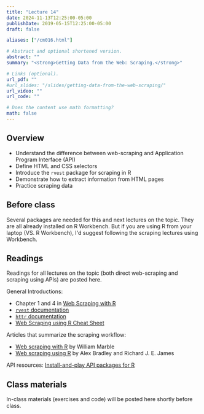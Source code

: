 ```yaml
---
title: "Lecture 14"
date: 2024-11-13T12:25:00-05:00
publishDate: 2019-05-15T12:25:00-05:00
draft: false

aliases: ["/cm016.html"]

# Abstract and optional shortened version.
abstract: ""
summary: "<strong>Getting Data from the Web: Scraping.</strong>"

# Links (optional).
url_pdf: ""
#url_slides: "/slides/getting-data-from-the-web-scraping/"
url_video: ""
url_code: ""

# Does the content use math formatting?
math: false
---
```





## Overview

* Understand the difference between web-scraping and Application Program Interface (API)
* Define HTML and CSS selectors
* Introduce the `rvest` package for scraping in R
* Demonstrate how to extract information from HTML pages
* Practice scraping data


## Before class

Several packages are needed for this and next lectures on the topic. They are all already installed on R Workbench. But if you are using R from your laptop (VS. R Workbench), I'd suggest following the scraping lectures using Workbench. 

<!--
Explore the readings and Install on your web browser (e.g., Chrome), the "Selector Gadget" tool, and explore how to use it to select tags.
-->


## Readings

Readings for all lectures on the topic (both direct web-scraping and scraping using APIs) are posted here.

General Introductions:
* Chapter 1 and 4 in [Web Scraping with R](https://steviep42.github.io/webscraping/book/)
* [`rvest` documentation](https://rvest.tidyverse.org/articles/harvesting-the-web.html)
* [`httr` documentation](https://cran.r-project.org/web/packages/httr/)
* [Web Scraping using R Cheat Sheet](https://github.com/yusuzech/r-web-scraping-cheat-sheet/blob/master/README.md)

Articles that summarize the scraping workflow:
  * [Web scraping with R](https://williammarble.co/files/webscraping_tutorial/webscraping_tutorial.pdf) by William Marble
  * [Web scraping using R](https://journals.sagepub.com/doi/pdf/10.1177/2515245919859535) by Alex Bradley and Richard J. E. James

API resources:
[Install-and-play API packages for R](https://github.com/ropensci/webservices)


## Class materials

In-class materials (exercises and code) will be posted here shortly before class.

<!--
Run the code below in your console to download today’s in-class exercises: `usethis::use_course("css-materials/getting-data-from-the-web-scraping")`
-->

<!--
* [Web scraping](/notes/web-scraping/)
* `rvest`
    * Load the library (`library(rvest)`)
    * `demo("tripadvisor")` - scraping a Trip Advisor page
    * `demo("united")` - how to scrape a web page which requires a login
    * [Scraping IMDB](https://blog.rstudio.org/2014/11/24/rvest-easy-web-scraping-with-r/)
-->
